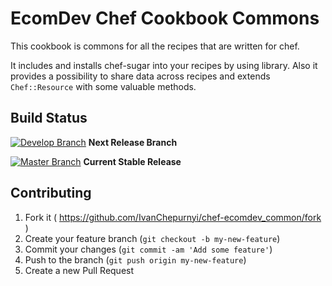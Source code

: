 # EcomDev Chef Cookbook Commons

This cookbook is commons for all the recipes that are written for chef.
 
It includes and installs chef-sugar into your recipes by using library. 
Also it provides a possibility to share data across recipes and extends `Chef::Resource` with some valuable methods. 
 
## Build Status

[![Develop Branch](https://api.travis-ci.org/IvanChepurnyi/chef-ecomdev_common.svg?branch=develop)](https://travis-ci.org/IvanChepurnyi/chef-ecomdev_common) **Next Release Branch**
    
[![Master Branch](https://api.travis-ci.org/IvanChepurnyi/chef-ecomdev_common.svg)](https://travis-ci.org/IvanChepurnyi/chef-ecomdev_common) **Current Stable Release** 

## Contributing

1. Fork it ( https://github.com/IvanChepurnyi/chef-ecomdev_common/fork )
2. Create your feature branch (`git checkout -b my-new-feature`)
3. Commit your changes (`git commit -am 'Add some feature'`)
4. Push to the branch (`git push origin my-new-feature`)
5. Create a new Pull Request
